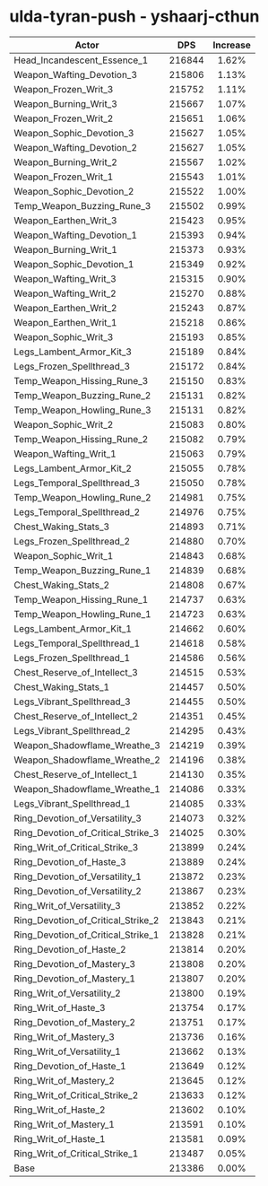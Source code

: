 # ulda-tyran-push - yshaarj-cthun
| Actor | DPS | Increase |
|---|:---:|:---:|
|Head_Incandescent_Essence_1|216844|1.62%|
|Weapon_Wafting_Devotion_3|215806|1.13%|
|Weapon_Frozen_Writ_3|215752|1.11%|
|Weapon_Burning_Writ_3|215667|1.07%|
|Weapon_Frozen_Writ_2|215651|1.06%|
|Weapon_Sophic_Devotion_3|215627|1.05%|
|Weapon_Wafting_Devotion_2|215627|1.05%|
|Weapon_Burning_Writ_2|215567|1.02%|
|Weapon_Frozen_Writ_1|215543|1.01%|
|Weapon_Sophic_Devotion_2|215522|1.00%|
|Temp_Weapon_Buzzing_Rune_3|215502|0.99%|
|Weapon_Earthen_Writ_3|215423|0.95%|
|Weapon_Wafting_Devotion_1|215393|0.94%|
|Weapon_Burning_Writ_1|215373|0.93%|
|Weapon_Sophic_Devotion_1|215349|0.92%|
|Weapon_Wafting_Writ_3|215315|0.90%|
|Weapon_Wafting_Writ_2|215270|0.88%|
|Weapon_Earthen_Writ_2|215243|0.87%|
|Weapon_Earthen_Writ_1|215218|0.86%|
|Weapon_Sophic_Writ_3|215193|0.85%|
|Legs_Lambent_Armor_Kit_3|215189|0.84%|
|Legs_Frozen_Spellthread_3|215172|0.84%|
|Temp_Weapon_Hissing_Rune_3|215150|0.83%|
|Temp_Weapon_Buzzing_Rune_2|215131|0.82%|
|Temp_Weapon_Howling_Rune_3|215131|0.82%|
|Weapon_Sophic_Writ_2|215083|0.80%|
|Temp_Weapon_Hissing_Rune_2|215082|0.79%|
|Weapon_Wafting_Writ_1|215063|0.79%|
|Legs_Lambent_Armor_Kit_2|215055|0.78%|
|Legs_Temporal_Spellthread_3|215050|0.78%|
|Temp_Weapon_Howling_Rune_2|214981|0.75%|
|Legs_Temporal_Spellthread_2|214976|0.75%|
|Chest_Waking_Stats_3|214893|0.71%|
|Legs_Frozen_Spellthread_2|214880|0.70%|
|Weapon_Sophic_Writ_1|214843|0.68%|
|Temp_Weapon_Buzzing_Rune_1|214839|0.68%|
|Chest_Waking_Stats_2|214808|0.67%|
|Temp_Weapon_Hissing_Rune_1|214737|0.63%|
|Temp_Weapon_Howling_Rune_1|214723|0.63%|
|Legs_Lambent_Armor_Kit_1|214662|0.60%|
|Legs_Temporal_Spellthread_1|214618|0.58%|
|Legs_Frozen_Spellthread_1|214586|0.56%|
|Chest_Reserve_of_Intellect_3|214515|0.53%|
|Chest_Waking_Stats_1|214457|0.50%|
|Legs_Vibrant_Spellthread_3|214455|0.50%|
|Chest_Reserve_of_Intellect_2|214351|0.45%|
|Legs_Vibrant_Spellthread_2|214295|0.43%|
|Weapon_Shadowflame_Wreathe_3|214219|0.39%|
|Weapon_Shadowflame_Wreathe_2|214196|0.38%|
|Chest_Reserve_of_Intellect_1|214130|0.35%|
|Weapon_Shadowflame_Wreathe_1|214086|0.33%|
|Legs_Vibrant_Spellthread_1|214085|0.33%|
|Ring_Devotion_of_Versatility_3|214073|0.32%|
|Ring_Devotion_of_Critical_Strike_3|214025|0.30%|
|Ring_Writ_of_Critical_Strike_3|213899|0.24%|
|Ring_Devotion_of_Haste_3|213889|0.24%|
|Ring_Devotion_of_Versatility_1|213872|0.23%|
|Ring_Devotion_of_Versatility_2|213867|0.23%|
|Ring_Writ_of_Versatility_3|213852|0.22%|
|Ring_Devotion_of_Critical_Strike_2|213843|0.21%|
|Ring_Devotion_of_Critical_Strike_1|213828|0.21%|
|Ring_Devotion_of_Haste_2|213814|0.20%|
|Ring_Devotion_of_Mastery_3|213808|0.20%|
|Ring_Devotion_of_Mastery_1|213807|0.20%|
|Ring_Writ_of_Versatility_2|213800|0.19%|
|Ring_Writ_of_Haste_3|213754|0.17%|
|Ring_Devotion_of_Mastery_2|213751|0.17%|
|Ring_Writ_of_Mastery_3|213736|0.16%|
|Ring_Writ_of_Versatility_1|213662|0.13%|
|Ring_Devotion_of_Haste_1|213649|0.12%|
|Ring_Writ_of_Mastery_2|213645|0.12%|
|Ring_Writ_of_Critical_Strike_2|213633|0.12%|
|Ring_Writ_of_Haste_2|213602|0.10%|
|Ring_Writ_of_Mastery_1|213591|0.10%|
|Ring_Writ_of_Haste_1|213581|0.09%|
|Ring_Writ_of_Critical_Strike_1|213487|0.05%|
|Base|213386|0.00%|
